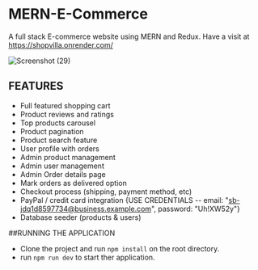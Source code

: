 # MERN-E-Commerce
A full stack E-commerce website using MERN and Redux. 
Have a visit at https://shopvilla.onrender.com/

![Screenshot (29)](https://user-images.githubusercontent.com/44893239/114190088-8875c480-9968-11eb-8abe-d88de723c72a.png)

## FEATURES

* Full featured shopping cart
* Product reviews and ratings
* Top products carousel
* Product pagination
* Product search feature
* User profile with orders
* Admin product management
* Admin user management
* Admin Order details page
* Mark orders as delivered option
* Checkout process (shipping, payment method, etc)
* PayPal / credit card integration {USE CREDENTIALS -- email: "sb-jdq1d8597734@business.example.com", password: "Uh!XW52y"}
* Database seeder (products & users)

##RUNNING THE APPLICATION

* Clone the project and run ```npm install``` on the root directory.
* run ```npm run dev``` to start ther application.

